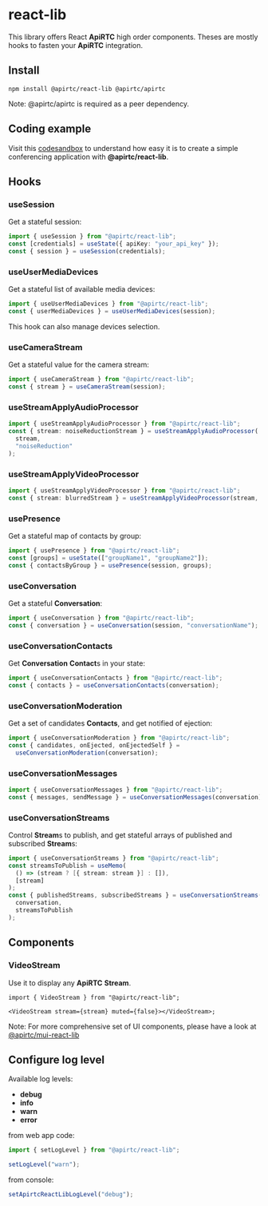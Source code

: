 # react-lib

This library offers React **ApiRTC** high order components. Theses are mostly hooks to fasten your **ApiRTC** integration.

## Install

`npm install @apirtc/react-lib @apirtc/apirtc`

Note: @apirtc/apirtc is required as a peer dependency.

## Coding example

Visit this [codesandbox](https://codesandbox.io/s/apirtc-react-lib-demo-nrmcrn) to understand how easy it is to create a simple conferencing application with **@apirtc/react-lib**.

## Hooks

### useSession

Get a stateful session:

```ts
import { useSession } from "@apirtc/react-lib";
const [credentials] = useState({ apiKey: "your_api_key" });
const { session } = useSession(credentials);
```

### useUserMediaDevices

Get a stateful list of available media devices:

```ts
import { useUserMediaDevices } from "@apirtc/react-lib";
const { userMediaDevices } = useUserMediaDevices(session);
```

This hook can also manage devices selection.

### useCameraStream

Get a stateful value for the camera stream:

```ts
import { useCameraStream } from "@apirtc/react-lib";
const { stream } = useCameraStream(session);
```

### useStreamApplyAudioProcessor

```ts
import { useStreamApplyAudioProcessor } from "@apirtc/react-lib";
const { stream: noiseReductionStream } = useStreamApplyAudioProcessor(
  stream,
  "noiseReduction"
);
```

### useStreamApplyVideoProcessor

```ts
import { useStreamApplyVideoProcessor } from "@apirtc/react-lib";
const { stream: blurredStream } = useStreamApplyVideoProcessor(stream, "blur");
```

### usePresence

Get a stateful map of contacts by group:

```ts
import { usePresence } from "@apirtc/react-lib";
const [groups] = useState(["groupName1", "groupName2"]);
const { contactsByGroup } = usePresence(session, groups);
```

### useConversation

Get a stateful **Conversation**:

```ts
import { useConversation } from "@apirtc/react-lib";
const { conversation } = useConversation(session, "conversationName");
```

### useConversationContacts

Get **Conversation** **Contact**s in your state:

```ts
import { useConversationContacts } from "@apirtc/react-lib";
const { contacts } = useConversationContacts(conversation);
```

### useConversationModeration

Get a set of candidates **Contacts**, and get notified of ejection:

```ts
import { useConversationModeration } from "@apirtc/react-lib";
const { candidates, onEjected, onEjectedSelf } =
  useConversationModeration(conversation);
```

### useConversationMessages

```ts
import { useConversationMessages } from "@apirtc/react-lib";
const { messages, sendMessage } = useConversationMessages(conversation);
```

### useConversationStreams

Control **Stream**s to publish, and get stateful arrays of published and subscribed **Stream**s:

```ts
import { useConversationStreams } from "@apirtc/react-lib";
const streamsToPublish = useMemo(
  () => (stream ? [{ stream: stream }] : []),
  [stream]
);
const { publishedStreams, subscribedStreams } = useConversationStreams(
  conversation,
  streamsToPublish
);
```

## Components

### VideoStream

Use it to display any **ApiRTC** **Stream**.

```tsx
import { VideoStream } from "@apirtc/react-lib";

<VideoStream stream={stream} muted={false}></VideoStream>;
```

Note: For more comprehensive set of UI components, please have a look at [@apirtc/mui-react-lib](https://github.com/ApiRTC/mui-react-lib)

## Configure log level

Available log levels:

- **debug**
- **info**
- **warn**
- **error**

from web app code:

```ts
import { setLogLevel } from "@apirtc/react-lib";

setLogLevel("warn");
```

from console:

```js
setApirtcReactLibLogLevel("debug");
```
